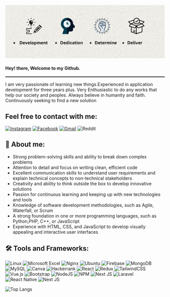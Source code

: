 ![Header image](https://raw.githubusercontent.com/arifulthejedi/arifulthejedi/main/src/img/Development.png)

<div>
  <h4>Hey! there, Welcome to my Github.</h4>
<hr style="width:100%;height:2px;">
 <p>
     I am very passionate of learning new things.Experienced in application development for three years plus.
     Very Enthusiastic to do any works that help our
     society and peoples. Always believe in humanity and faith. Continuously seeking to find a new solution
 </p>
</div>

## Feel free to contact with me:
[![Instagram](https://img.shields.io/badge/Instagram-%23E4405F.svg?style=for-the-badge&logo=Instagram&logoColor=white)](https://www.instagram.com/dopamine_seeker_/)
[![Facebook](https://img.shields.io/badge/Facebook-%231877F2.svg?style=for-the-badge&logo=Facebook&logoColor=white)](https://www.facebook.com/CyberPwn77)
[![Gmail](https://img.shields.io/badge/Gmail-D14836?style=for-the-badge&logo=gmail&logoColor=white&link=mailto:ariful.islam1.cse@ulab.edu.bd
)](mailto:ariful.islam1.cse@ulab.edu.bd)
![Reddit](https://img.shields.io/badge/Reddit-%23FF4500.svg?style=for-the-badge&logo=Reddit&logoColor=white)

## 🤖 About me:
- Strong problem-solving skills and ability to break down complex problems
- Attention to detail and focus on writing clean, efficient code
- Excellent communication skills to understand user requirements and explain technical concepts to non-technical stakeholders
- Creativity and ability to think outside the box to develop innovative solutions
- Passion for continuous learning and keeping up with new technologies and tools
- Knowledge of software development methodologies, such as Agile, Waterfall, or Scrum
- A strong foundation in one or more programming languages, such as Python,PHP, C++, or JavaScript
- Experience with HTML, CSS, and JavaScript to develop visually appealing and interactive user interfaces

## 🛠️ Tools and Frameworks:
![Linux](https://img.shields.io/badge/Linux-FCC624?style=for-the-badge&logo=linux&logoColor=black)
![Microsoft Excel](https://img.shields.io/badge/Microsoft_Excel-217346?style=for-the-badge&logo=microsoft-excel&logoColor=white)
![Nginx](https://img.shields.io/badge/nginx-%23009639.svg?style=for-the-badge&logo=nginx&logoColor=white)
![Ubuntu](https://img.shields.io/badge/Ubuntu-E95420?style=for-the-badge&logo=ubuntu&logoColor=white)
![Firebase](https://img.shields.io/badge/Firebase-039BE5?style=for-the-badge&logo=Firebase&logoColor=white)
![MongoDB](https://img.shields.io/badge/MongoDB-%234ea94b.svg?style=for-the-badge&logo=mongodb&logoColor=white)
![MySQL](https://img.shields.io/badge/mysql-%2300f.svg?style=for-the-badge&logo=mysql&logoColor=white)
![Canva](https://img.shields.io/badge/Canva-%2300C4CC.svg?style=for-the-badge&logo=Canva&logoColor=white)
![Hackerrank](https://img.shields.io/badge/-Hackerrank-2EC866?style=for-the-badge&logo=HackerRank&logoColor=white)
![React](https://img.shields.io/badge/react-%2320232a.svg?style=for-the-badge&logo=react&logoColor=%2361DAFB)
![Redux](https://img.shields.io/badge/redux-%23593d88.svg?style=for-the-badge&logo=redux&logoColor=white)
![TailwindCSS](https://img.shields.io/badge/tailwindcss-%2338B2AC.svg?style=for-the-badge&logo=tailwind-css&logoColor=white)
![Vue.js](https://img.shields.io/badge/vuejs-%2335495e.svg?style=for-the-badge&logo=vuedotjs&logoColor=%234FC08D)
![Bootstrap](https://img.shields.io/badge/bootstrap-%23563D7C.svg?style=for-the-badge&logo=bootstrap&logoColor=white)
![NodeJS](https://img.shields.io/badge/node.js-6DA55F?style=for-the-badge&logo=node.js&logoColor=white)
![NPM](https://img.shields.io/badge/NPM-%23CB3837.svg?style=for-the-badge&logo=npm&logoColor=white)
![Next JS](https://img.shields.io/badge/Next-black?style=for-the-badge&logo=next.js&logoColor=white)
![Laravel](https://img.shields.io/badge/laravel-%23FF2D20.svg?style=for-the-badge&logo=laravel&logoColor=white)
![React Native](https://img.shields.io/badge/react_native-%2320232a.svg?style=for-the-badge&logo=react&logoColor=%2361DAFB)
![Next JS](https://img.shields.io/badge/Next-black?style=for-the-badge&logo=next.js&logoColor=white)









![Top Langs](https://github-readme-stats.vercel.app/api/top-langs/?username=arifulthejedi)

